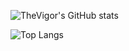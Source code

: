 ![TheVigor's GitHub stats](https://github-readme-stats.vercel.app/api?username=TheVigor&count_private=true&show_icons=true&theme=dracula)

![Top Langs](https://github-readme-stats.vercel.app/api/top-langs/?username=TheVigor&layout=compact&exclude_repo=SvonlyFans,comixGAN)

